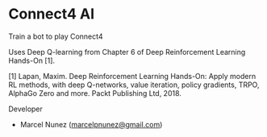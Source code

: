 # Connect4 AI

Train a bot to play Connect4

Uses Deep Q-learning from Chapter 6 of Deep Reinforcement Learning Hands-On [1].


[1] Lapan, Maxim. Deep Reinforcement Learning Hands-On: Apply modern RL methods, with deep Q-networks, value iteration, policy gradients, TRPO, AlphaGo Zero and more. Packt Publishing Ltd, 2018.

Developer
- Marcel Nunez (marcelpnunez@gmail.com)